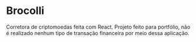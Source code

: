 # Brocolli
Corretora de criptomoedas feita com React.
Projeto feito para portfólio, não é realizado nenhum tipo de transação financeira por meio dessa aplicação.
